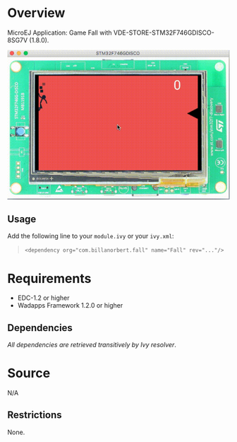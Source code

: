 <!--
	Markdown
-->

# Overview
MicroEJ Application: Game Fall with VDE-STORE-STM32F746GDISCO-8SG7V (1.8.0).

![alt text](https://github.com/Armanoide/Fall-Game-Microej/blob/master/demo.gif)



## Usage
Add the following line to your `module.ivy` or your `ivy.xml`:
> `<dependency org="com.billanorbert.fall" name="Fall" rev="..."/>`

# Requirements
  - EDC-1.2 or higher
  - Wadapps Framework 1.2.0 or higher

## Dependencies
_All dependencies are retrieved transitively by Ivy resolver_.

# Source
N/A

## Restrictions
None.
